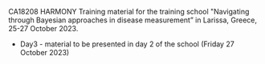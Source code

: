 CA18208 HARMONY Training material for the training school "Navigating through Bayesian approaches in disease measurement” in Larissa, Greece, 25-27 October 2023.

* Day3 - material to be presented in day 2 of the school (Friday 27 October 2023)
